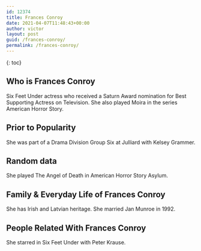 ```yaml
---
id: 12374
title: Frances Conroy
date: 2021-04-07T11:48:43+00:00
author: victor
layout: post
guid: /frances-conroy/
permalink: /frances-conroy/
---
```



{: toc}


## Who is Frances Conroy



Six Feet Under actress who received a Saturn Award nomination for Best Supporting Actress on Television. She also played Moira in the series American Horror Story.

                
                
                
## Prior to Popularity



She was part of a Drama Division Group Six at Julliard with Kelsey Grammer.

                
                
                
## Random data



She played The Angel of Death in American Horror Story Asylum.

                
                
                
## Family & Everyday Life of Frances Conroy



She has Irish and Latvian heritage. She married Jan Munroe in 1992.

                
                
                
## People Related With Frances Conroy



She starred in Six Feet Under with Peter Krause.

                
              
            
          
          
          